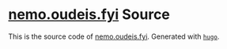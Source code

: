 # [nemo.oudeis.fyi](http://nemo.oudeis.fyi) Source

This is the source code of [nemo.oudeis.fyi](http://nemo.oudeis.fyi). Generated with [`hugo`](https://gohugo.io/).
